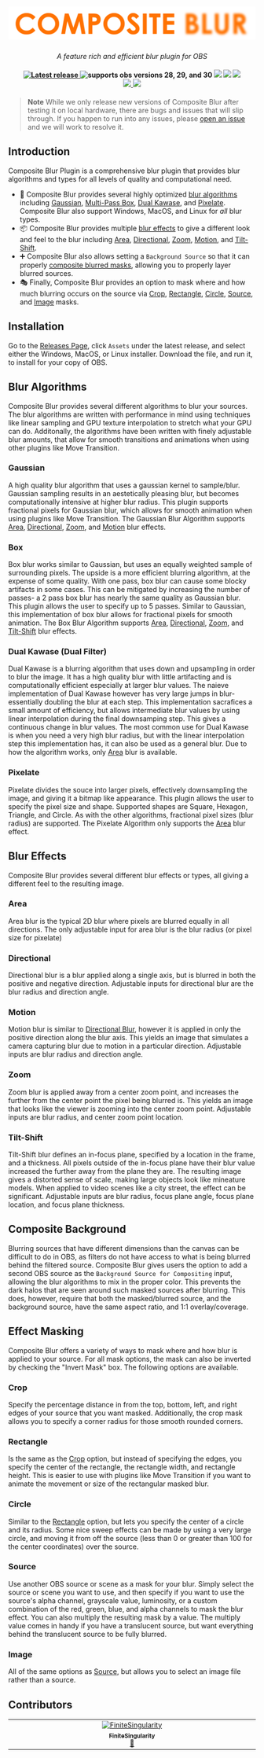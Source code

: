 <h1 align="center">
    <img src="./.github/assets/composite-blur-logo.png" alt="Composite Blur Logo">
</h1>

<p align="center">
    <i align="center">A feature rich and efficient blur plugin for OBS</i>
</p>

<h4 align="center">
    <a href="https://github.com/FiniteSingularity/obs-composite-blur/releases">
        <img src="https://img.shields.io/github/v/release/finitesingularity/obs-composite-blur?filter=*&style=flat-square&label=Latest" alt="Latest release">
    </a>
    <img src="https://img.shields.io/badge/OBS-28_|_29_|_30-blue.svg?style=flat-square" alt="supports obs versions 28, 29, and 30">
    <img src="https://img.shields.io/badge/Windows-0078D6?style=flat-square&logo=windows&logoColor=white">
    <img src="https://img.shields.io/badge/mac%20os-000000?style=flat-square&logo=apple&logoColor=white">
    <img src="https://img.shields.io/badge/Linux-FCC624?style=flat-square&logo=linux&logoColor=black"><br>
    <a href="https://twitter.com/FiniteSingulrty">
        <img src="https://img.shields.io/badge/Twitter-1DA1F2?style=flat-square&logo=twitter&logoColor=white">
    </a>
    <a href="https://twitch.tv/finitesingularity">
        <img src="https://img.shields.io/badge/Twitch-9146FF?style=flat-square&logo=twitch&logoColor=white">
    </a>
</h4>

> **Note**
> While we only release new versions of Composite Blur after testing it on local hardware, there are bugs and issues that will slip through. If you happen to run into any issues, please [open an issue](https://github.com/finitesingularity/obs-composite-blur/issues) and we will work to resolve it.

## Introduction

Composite Blur Plugin is a comprehensive blur plugin that provides blur algorithms and types for all levels of quality and computational need.

- 🚀 Composite Blur provides several highly optimized [blur algorithms](#blur-algorithms) including [Gaussian](#gaussian), [Multi-Pass Box](#box), [Dual Kawase](#dual-kawase-dual-filter), and [Pixelate](#pixelate). Composite Blur also support Windows, MacOS, and Linux for _all_ blur types.
- 📦 Composite Blur provides multiple [blur effects](#blur-effects) to give a different look and feel to the blur including [Area](#area), [Directional](#directional), [Zoom](#zoom), [Motion](#motion), and [Tilt-Shift](#tilt-shift).
- ➕ Composite Blur also allows setting a `Background Source` so that it can properly [composite blurred masks](#composite-background), allowing you to properly layer blurred sources.
- 🎭 Finally, Composite Blur provides an option to mask where and how much blurring occurs on the source via [Crop](#crop), [Rectangle](#rectangle), [Circle](#circle), [Source](#source), and [Image](#image) masks.

## Installation

Go to the [Releases Page](https://github.com/FiniteSingularity/obs-composite-blur/releases), click `Assets` under the latest release, and select either the Windows, MacOS, or Linux installer. Download the file, and run it, to install for your copy of OBS.

## Blur Algorithms

Composite Blur provides several different algorithms to blur your sources. The blur algorithms are written with performance in mind using techniques like linear sampling and GPU texture interpolation to stretch what your GPU can do. Additonally, the algorithms have been written with finely adjustable blur amounts, that allow for smooth transitions and animations when using other plugins like Move Transition.

### Gaussian

A high quality blur algorithm that uses a gaussian kernel to sample/blur. Gaussian sampling results in an aestetically pleasing blur, but becomes computationally intensive at higher blur radius. This plugin supports fractional pixels for Gaussian blur, which allows for smooth animation when using plugins like Move Transition. The Gaussian Blur Algorithm supports [Area](#area), [Directional](#directional), [Zoom](#zoom), and [Motion](#motion) blur effects.

### Box

Box blur works similar to Gaussian, but uses an equally weighted sample of surrounding pixels. The upside is a more efficient blurring algorithm, at the expense of some quality. With one pass, box blur can cause some blocky artifacts in some cases. This can be mitigated by increasing the number of passes- a 2 pass box blur has nearly the same quality as Gaussian blur. This plugin allows the user to specify up to 5 passes. Similar to Gaussian, this implementation of box blur allows for fractional pixels for smooth animation. The Box Blur Algorithm supports [Area](#area), [Directional](#directional), [Zoom](#zoom), and [Tilt-Shift](#tilt-shift) blur effects.

### Dual Kawase (Dual Filter)

Dual Kawase is a blurring algorithm that uses down and upsampling in order to blur the image. It has a high quality blur with little artifacting and is computationally efficient especially at larger blur values. The naieve implementation of Dual Kawase however has very large jumps in blur- essentially doubling the blur at each step. This implementation sacrafices a small amount of efficiency, but allows intermediate blur values by using linear interpolation during the final downsamping step. This gives a continuous change in blur values. The most common use for Dual Kawase is when you need a very high blur radius, but with the linear interpolation step this implementation has, it can also be used as a general blur. Due to how the algorithm works, only [Area](#area) blur is available.

### Pixelate

Pixelate divides the souce into larger pixels, effectively downsampling the image, and giving it a bitmap like appearance. This plugin allows the user to specify the pixel size and shape. Supported shapes are Square, Hexagon, Triangle, and Circle. As with the other algorithms, fractional pixel sizes (blur radius) are supported. The Pixelate Algorithm only supports the [Area](#area) blur effect.

## Blur Effects

Composite Blur provides several different blur effects or types, all giving a different feel to the resulting image.

### Area

Area blur is the typical 2D blur where pixels are blurred equally in all directions. The only adjustable input for area blur is the blur radius (or pixel size for pixelate)

### Directional

Directional blur is a blur applied along a single axis, but is blurred in both the positive and negative direction. Adjustable inputs for directional blur are the blur radius and direction angle.

### Motion

Motion blur is similar to [Directional Blur](#directional), however it is applied in only the positive direction along the blur axis. This yields an image that simulates a camera capturing blur due to motion in a particular direction. Adjustable inputs are blur radius and direction angle.

### Zoom

Zoom blur is applied away from a center zoom point, and increases the further from the center point the pixel being blurred is. This yields an image that looks like the viewer is zooming into the center zoom point. Adjustable inputs are blur radius, and center zoom point location.

### Tilt-Shift

Tilt-Shift blur defines an in-focus plane, specified by a location in the frame, and a thickness. All pixels outside of the in-focus plane have their blur value increased the further away from the plane they are. The resulting image gives a distorted sense of scale, making large objects look like mineature models. When applied to video scenes like a city street, the effect can be significant. Adjustable inputs are blur radius, focus plane angle, focus plane location, and focus plane thickness.

## Composite Background

Blurring sources that have different dimensions than the canvas can be difficult to do in OBS, as filters do not have access to what is being blurred behind the filtered source. Composite Blur gives users the option to add a second OBS source as the `Background Source for Compositing` input, allowing the blur algorithms to mix in the proper color. This prevents the dark halos that are seen around such masked sources after blurring. This does, however, require that both the masked/blurred source, and the background source, have the same aspect ratio, and 1:1 overlay/coverage.

## Effect Masking

Composite Blur offers a variety of ways to mask where and how blur is applied to your source. For all mask options, the mask can also be inverted by checking the "Invert Mask" box. The following options are available.

### Crop

Specify the percentage distance in from the top, bottom, left, and right edges of your source that you want masked. Additionally, the crop mask allows you to specify a corner radius for those smooth rounded corners.

### Rectangle

Is the same as the [Crop](#crop) option, but instead of specifying the edges, you specify the center of the rectangle, the rectangle width, and rectangle height. This is easier to use with plugins like Move Transition if you want to animate the movement or size of the rectangular masked blur.

### Circle

Similar to the [Rectangle](#rectangle) option, but lets you specify the center of a circle and its radius. Some nice sweep effects can be made by using a very large circle, and moving it from off the source (less than 0 or greater than 100 for the center coordinates) over the source.

### Source

Use another OBS source or scene as a mask for your blur. Simply select the source or scene you want to use, and then specify if you want to use the source's alpha channel, grayscale value, luminosity, or a custom combination of the red, green, blue, and alpha channels to mask the blur effect. You can also multiply the resulting mask by a value. The multiply value comes in handy if you have a translucent source, but want everything behind the translucent source to be fully blurred.

### Image

All of the same options as [Source](#source), but allows you to select an image file rather than a source.

## Contributors

<!-- ALL-CONTRIBUTORS-LIST:START - Do not remove or modify this section -->
<!-- prettier-ignore-start -->
<!-- markdownlint-disable -->
<table>
  <tbody>
    <tr>
      <td align="center" valign="top" width="14.28%"><a href="https://github.com/FiniteSingularity"><img src="https://avatars.githubusercontent.com/u/72580859?v=4?s=100" width="100px;" alt="FiniteSingularity"/><br /><sub><b>FiniteSingularity</b></sub></a><br /><a href="#doc-FiniteSingularity" title="Documentation">📖</a></td>
    </tr>
  </tbody>
</table>

<!-- markdownlint-restore -->
<!-- prettier-ignore-end -->

<!-- ALL-CONTRIBUTORS-LIST:END -->
